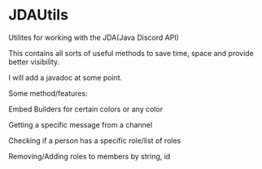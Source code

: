 # JDAUtils
Utilites for working with the JDA(Java Discord API)

This contains all sorts of useful methods to save time, space and provide better visibility. 

I will add a javadoc at some point.


Some method/features:

Embed Builders for certain colors or any color

Getting a specific message from a channel

Checking if a person has a specific role/list of roles

Removing/Adding roles to members by string, id
